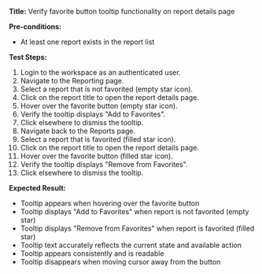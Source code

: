**Title:** Verify favorite button tooltip functionality on report details page

**Pre-conditions:**
* At least one report exists in the report list

**Test Steps:**
1. Login to the workspace as an authenticated user.
2. Navigate to the Reporting page.
3. Select a report that is not favorited (empty star icon).
4. Click on the report title to open the report details page.
5. Hover over the favorite button (empty star icon).
6. Verify the tooltip displays "Add to Favorites".
7. Click elsewhere to dismiss the tooltip.
8. Navigate back to the Reports page.
9. Select a report that is favorited (filled star icon).
10. Click on the report title to open the report details page.
11. Hover over the favorite button (filled star icon).
12. Verify the tooltip displays "Remove from Favorites".
13. Click elsewhere to dismiss the tooltip.

**Expected Result:**
* Tooltip appears when hovering over the favorite button
* Tooltip displays "Add to Favorites" when report is not favorited (empty star)
* Tooltip displays "Remove from Favorites" when report is favorited (filled star)
* Tooltip text accurately reflects the current state and available action
* Tooltip appears consistently and is readable
* Tooltip disappears when moving cursor away from the button